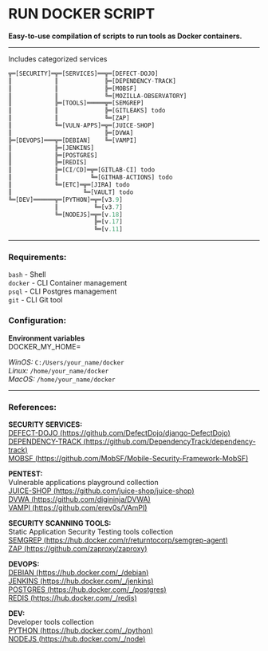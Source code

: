# RUN DOCKER SCRIPT  
  
**Easy-to-use compilation of scripts to run tools as Docker containers.**  
  
---
Includes categorized services  
  
```dart
╦═[SECURITY]═╦═[SERVICES]══╦═[DEFECT-DOJO]
║            ║             ╠═[DEPENDENCY-TRACK]
║            ║             ╠═[MOBSF]
║            ║             ╚═[MOZILLA-OBSERVATORY]
║            ╠═[TOOLS]═════╦═[SEMGREP]
║            ║             ╠═[GITLEAKS] todo
║            ║             ╚═[ZAP]
║            ╚═[VULN-APPS]═╦═[JUICE-SHOP]
║                          ╠═[DVWA]
╠═[DEVOPS]═══╦═[DEBIAN]    ╚═[VAMPI]
║            ╠═[JENKINS]
║            ╠═[POSTGRES]
║            ╠═[REDIS]
║            ╠═[CI/CD]═╦═[GITLAB-CI] todo
║            ║         ╚═[GITHAB-ACTIONS] todo
║            ╚═[ETC]═╦═[JIRA] todo
║                    ╚═[VAULT] todo
╚═[DEV]══════╦═[PYTHON]═╦═[v3.9]
             ║          ╚═[v3.7]
             ╚═[NODEJS]═╦═[v.18]
                        ╠═[v.17]
                        ╚═[v.11]
```
---
### Requirements:  
`bash` - Shell  
`docker` - CLI Container management  
`psql` - CLI Postgres management  
`git` - CLI Git tool  
### Configuration:  
**Environment variables**  
DOCKER_MY_HOME=  
  
*WinOS:* `C:/Users/your_name/docker`  
*Linux:* `/home/your_name/docker`  
*MacOS:* `/home/your_name/docker`  
  
---
### References:  
**SECURITY SERVICES:**  
[DEFECT-DOJO (https://github.com/DefectDojo/django-DefectDojo)](https://github.com/DefectDojo/django-DefectDojo)  
[DEPENDENCY-TRACK (https://github.com/DependencyTrack/dependency-track)](https://github.com/DependencyTrack/dependency-track)  
[MOBSF (https://github.com/MobSF/Mobile-Security-Framework-MobSF)](https://github.com/MobSF/Mobile-Security-Framework-MobSF)  
  
**PENTEST:**  
Vulnerable applications playground collection  
[JUICE-SHOP (https://github.com/juice-shop/juice-shop)](https://github.com/juice-shop/juice-shop)  
[DVWA (https://github.com/digininja/DVWA)](https://github.com/digininja/DVWA)  
[VAMPI (https://github.com/erev0s/VAmPI)](https://github.com/erev0s/VAmPI)  
  
**SECURITY SCANNING TOOLS:**  
Static Application Security Testing tools collection  
[SEMGREP (https://hub.docker.com/r/returntocorp/semgrep-agent)](https://hub.docker.com/r/returntocorp/semgrep-agent)  
[ZAP (https://github.com/zaproxy/zaproxy)](https://github.com/zaproxy/zaproxy)  
  
**DEVOPS:**  
[DEBIAN (https://hub.docker.com/_/debian)](https://hub.docker.com/_/debian)  
[JENKINS (https://hub.docker.com/_/jenkins)](https://hub.docker.com/_/jenkins)  
[POSTGRES (https://hub.docker.com/_/postgres)](https://hub.docker.com/_/postgres)  
[REDIS (https://hub.docker.com/_/redis)](https://hub.docker.com/_/redis)  
  
**DEV:**  
Developer tools collection  
[PYTHON (https://hub.docker.com/_/python)](https://hub.docker.com/_/python)  
[NODEJS (https://hub.docker.com/_/node)](https://hub.docker.com/_/node)  
  